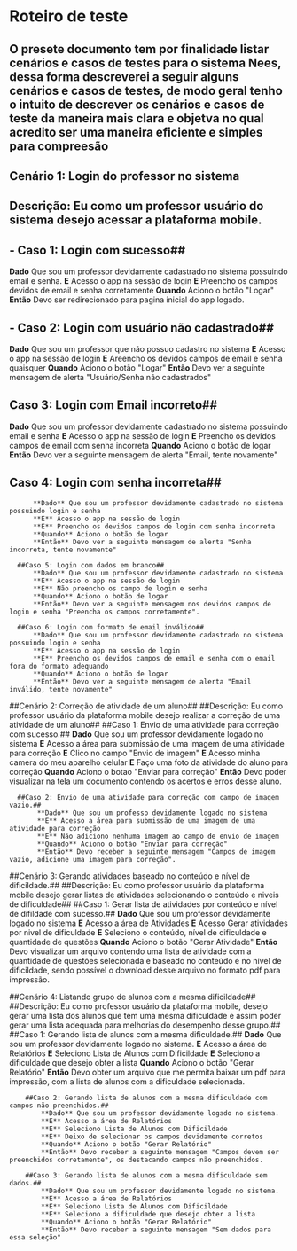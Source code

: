 # Roteiro de teste
## O presete documento tem por finalidade listar cenários e casos de testes para o sistema Nees, dessa forma descreverei a seguir alguns cenários e casos de testes, de modo geral tenho o intuito de descrever os cenários e casos de teste da maneira mais clara e objetva no qual acredito ser uma maneira eficiente e simples para compreesão

## Cenário 1: Login do professor no sistema
## Descrição: Eu como um professor usuário do sistema desejo acessar a plataforma mobile.
 ## - Caso 1: Login com sucesso##
  **Dado** Que sou um professor devidamente cadastrado no sistema possuindo email e senha.
  **E** Acesso o app na sessão de login
  **E** Preencho os campos devidos de email e senha corretamente
  **Quando** Aciono o botão "Logar"
  **Então** Devo ser redirecionado para pagina inicial do app logado.

 ## - Caso 2: Login com usuário não cadastrado##
   **Dado** Que sou um professor que não possuo cadastro no sistema
   **E** Acesso o app na sessão de login
   **E** Areencho os devidos campos de email e senha quaisquer
   **Quando** Aciono o botão "Logar"
   **Então** Devo ver a seguinte mensagem de alerta "Usuário/Senha não cadastrados"
      
 ## Caso 3: Login com Email incorreto##
   **Dado** Que sou um professor devidamente cadastrado no sistema possuindo email e senha
   **E** Acesso o app na sessão de login
   **E** Preencho os devidos campos de email com senha incorreta
   **Quando** Aciono o botão de logar
   **Então** Devo ver a seguinte mensagem de alerta "Email, tente novamente"

 ## Caso 4: Login com senha incorreta##
          **Dado** Que sou um professor devidamente cadastrado no sistema possuindo login e senha
          **E** Acesso o app na sessão de login
          **E** Preencho os devidos campos de login com senha incorreta
          **Quando** Aciono o botão de logar
          **Então** Devo ver a seguinte mensagem de alerta "Senha incorreta, tente novamente"

      ##Caso 5: Login com dados em branco##
          **Dado** Que sou um professor devidamente cadastrado no sistema
          **E** Acesso o app na sessão de login
          **E** Não preencho os campo de login e senha
          **Quando** Aciono o botão de logar
          **Então** Devo ver a seguinte mensagem nos devidos campos de login e senha "Preencha os campos corretamente".

      ##Caso 6: Login com formato de email inválido##
          **Dado** Que sou um professor devidamente cadastrado no sistema possuindo login e senha
          **E** Acesso o app na sessão de login
          **E** Preencho os devidos campos de email e senha com o email fora do formato adequando
          **Quando** Aciono o botão de logar
          **Então** Devo ver a seguinte mensagem de alerta "Email inválido, tente novamente"

##Cenário 2: Correção de atividade de um aluno##
  ##Descrição: Eu como professor usuário da plataforma mobile desejo realizar a correção de uma atividade de um aluno##
      ##Caso 1: Envio de uma atividade para correção com sucesso.##
           **Dado** Que sou um professor devidamente logado no sistema
           **E** Acesso a área para submissão de uma imagem de uma atividade para correção
           **E** Clico no campo "Envio de imagem"
           **E** Acesso minha camera do meu aparelho celular
           **E** Faço uma foto da atividade do aluno para correção
           **Quando** Aciono o botao "Enviar para correção"
           **Então** Devo poder visualizar na tela um documento contendo os acertos e erros desse aluno.

      ##Caso 2: Envio de uma atividade para correção com campo de imagem vazio.##
           **Dado** Que sou um professo devidamente logado no sistema
           **E** Acesso a área para submissão de uma imagem de uma atividade para correção
           **E** Não adiciono nenhuma imagem ao campo de envio de imagem
           **Quando** Aciono o botão "Enviar para correção"
           **Então** Devo receber a seguinte mensagem "Campos de imagem vazio, adicione uma imagem para correção".

  ##Cenário 3: Gerando atividades baseado no conteúdo e nível de dificildade.##
    ##Descrição: Eu como professor usuário da plataforma mobile desejo gerar listas de atividades selecionando o conteúdo e niveis de dificuldade##
       ##Caso 1: Gerar lista de atividades por conteúdo e nível de difildade com sucesso.##
           **Dado** Que sou um professor devidamente logado no sistema
           **E** Acesso a área de Atividades
           **E** Acesso Gerar atividades por nivel de dificuldade
           **E** Seleciono o conteúdo, nível de dificuldade e quantidade de questões
           **Quando** Aciono o botão "Gerar Atividade"
           **Então** Devo visualizar um arquivo contendo uma lista de atividade com a quantidade de questões selecionada e baseado no conteúdo e no nível de dificildade, sendo possível o download desse arquivo no formato pdf para impressão.

##Cenário 4: Listando grupo de alunos com a mesma dificildade##
  ##Descrição: Eu como professor usuário da plataforma mobile, desejo gerar uma lista dos alunos que tem uma mesma dificuldade e assim poder gerar uma lista adequada para melhorias do desempenho desse grupo.##
        ##Caso 1: Gerando lista de alunos com a mesma dificuldade.##
            **Dado** Que sou um professor devidamente logado no sistema.
            **E** Acesso a área de Relatórios
            **E** Seleciono Lista de Alunos com Dificildade
            **E** Seleciono a dificuldade que desejo obter a lista
            **Quando** Aciono o botão "Gerar Relatório"
            **Então** Devo obter um arquivo que me permita baixar um pdf para impressão, com a lista de alunos com a dificuldade selecionada.

        ##Caso 2: Gerando lista de alunos com a mesma dificuldade com campos não preenchidos.##
            **Dado** Que sou um professor devidamente logado no sistema.
            **E** Acesso a área de Relatórios
            **E** Seleciono Lista de Alunos com Dificildade
            **E** Deixo de selecionar os campos devidamente corretos
            **Quando** Aciono o botão "Gerar Relatório"
            **Então** Devo receber a seguinte mensagem "Campos devem ser preenchidos corretamente", os destacando campos não preenchidos.

        ##Caso 3: Gerando lista de alunos com a mesma dificuldade sem dados.##
            **Dado** Que sou um professor devidamente logado no sistema.
            **E** Acesso a área de Relatórios
            **E** Seleciono Lista de Alunos com Dificildade
            **E** Seleciono a dificuldade que desejo obter a lista
            **Quando** Aciono o botão "Gerar Relatório"
            **Então** Devo receber a seguinte mensagem "Sem dados para essa seleção"
